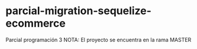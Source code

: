 # parcial-migration-sequelize-ecommerce
Parcial programación 3
NOTA: El proyecto se encuentra en la rama MASTER
